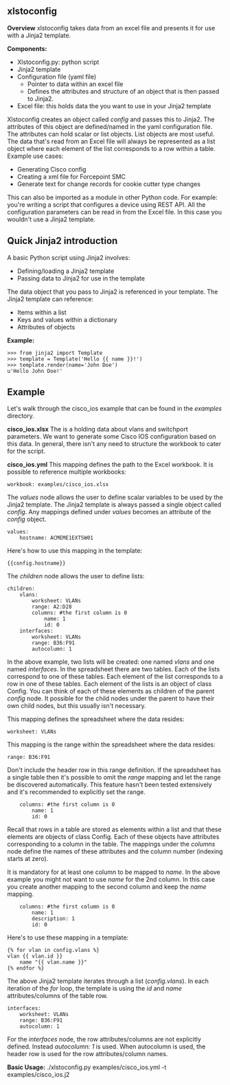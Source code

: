 **xlstoconfig**
-----------

**Overview** 
xlstoconfig takes data from an excel file and presents it for use with a Jinja2 template. 

**Components:**

 - Xlstoconfig.py: python script
 - Jinja2 template
 - Configuration file (yaml file)
   - Pointer to data within an excel file
   - Defines the attributes and structure of an object that is then passed to Jinja2.
 - Excel file: this holds data the you want to use in your Jinja2 template

Xlstoconfig creates an object called *config* and passes this to Jinja2. The attributes of this object are defined/named in the yaml configuration file. The attributes can hold scalar or list objects. List objects are most useful. The data that's read from an Excel file will always be represented as a list object where each element of the list corresponds to a row within a table. 
Example use cases:

 - Generating Cisco config
 - Creating a xml file for Forcepoint SMC
 - Generate text for change records for cookie cutter type changes

This can also be imported as a module in other Python code. For example: you're writing a script that configures a device using REST API. All the configuration parameters can be read in from the Excel file. In this case you wouldn't use a Jinja2 template. 


**Quick Jinja2 introduction**
-----------------------------

A basic Python script using Jinja2 involves:
 
 - Defining/loading a Jinja2 template
 - Passing data to Jinja2 for use in the template

The data object that you pass to Jinja2 is referenced in your template. The Jinja2 template can reference:

 - Items within a list
 - Keys and values within a dictionary
 - Attributes of objects

**Example:**

    >>> from jinja2 import Template
    >>> template = Template('Hello {{ name }}!')
    >>> template.render(name='John Doe')
    u'Hello John Doe!'

**Example**
-------
Let's walk through the cisco_ios example that can be found in the *examples* directory.

**cisco_ios.xlsx**
The is a holding data about vlans and switchport parameters. We want to generate some Cisco IOS configuration based on this data.
In general, there isn't any need to structure the workbook to cater for the script.

**cisco_ios.yml**
This mapping defines the path to the Excel workbook. It is possible to reference multiple workbooks:

    workbook: examples/cisco_ios.xlsx

The *values* node allows the user to define scalar variables to be used by the Jinja2 template. The Jinja2 template is always passed a single object called *config*. Any mappings defined under *values* becomes an attribute of the *config* object.

    values:
        hostname: ACMEME1EXTSW01

Here's how to use this mapping in the template:

    {{config.hostname}}

The *children* node allows the user to define lists:

    children:
        vlans:
            worksheet: VLANs
            range: A2:D28
            columns: #the first column is 0
                name: 1
                id: 0
        interfaces:    
            worksheet: VLANs
            range: B36:F91
            autocolumn: 1

In the above example, two lists will be created: one named *vlans* and one named *interfaces*. In the spreadsheet there are two tables. Each of the lists correspond to one of these tables. Each element of the list corresponds to a row in one of these tables.
Each element of the lists is an object of class Config. You can think of each of these elements as children of the parent *config* node. 
It possible for the child nodes under the parent to have their own child nodes, but this usually isn't necessary.

This mapping defines the spreadsheet where the data resides:

    worksheet: VLANs
    
This mapping is the range within the spreadsheet where the data resides:

    range: B36:F91

Don't include the header row in this range definition.
If the spreadsheet has a single table then it's possible to omit the *range* mapping and let the range be discovered automatically. This feature hasn't been tested extensively and it's recommended to explicitly set the range.


        columns: #the first column is 0
            name: 1
            id: 0

Recall that rows in a table are stored as elements within a list and that these elements are objects of class Config. Each of these objects have attributes corresponding to a column in the table. The mappings under the *columns* node define the names of these attributes and the column number (indexing starts at zero).

It is mandatory for at least one column to be mapped to *name*. In the above example you might not want to use *name* for the 2nd column. In this case you create another mapping to the second column and keep the *name* mapping.


        columns: #the first column is 0
            name: 1
			description: 1
            id: 0


Here's to use these mapping in a template:

    {% for vlan in config.vlans %}
    vlan {{ vlan.id }}
        name "{{ vlan.name }}"
    {% endfor %}


The above Jinja2 template iterates through a list (*config.vlans*). In each iteration of the *for* loop, the template is using the *id* and *name* attributes/columns of the table row.

    interfaces:    
        worksheet: VLANs
        range: B36:F91
        autocolumn: 1

For the *interfaces* node, the row attributes/columns are not explicitly defined. Instead *autocolumn: 1* is used. When autocolumn is used, the header row is used for the row attributes/column names.

**Basic Usage:**
./xlstoconfig.py examples/cisco_ios.yml -t examples/cisco_ios.j2






